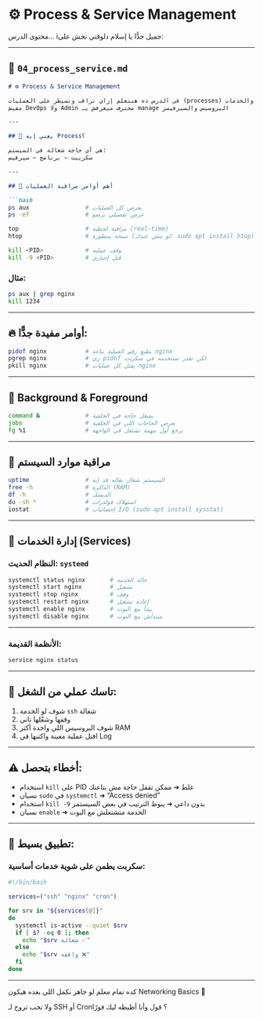 # ⚙️ Process & Service Management

محتوى الدرس...
iجميل جدًّا يا إسلام
دلوقتي نخش على:

---

## 📄 `04_process_service.md`

````markdown
# ⚙️ Process & Service Management

في الدرس ده هنتعلم إزاي نراقب ونسيطر على العمليات (processes) والخدمات (services) في السيستم  
مفيش DevOps ولا Admin محترف ميعرفش يـ manage البروسيس والسيرفيسز  

---

## 🧠 يعني إيه Process؟

هي أي حاجة شغالة في السيستم:  
سكريبت – برنامج – سيرفيس

---

## 📌 أهم أوامر مراقبة العمليات

```bash
ps aux                # يعرض كل العمليات
ps -ef                # عرض تفصيلي برضو

top                   # مراقبة لحظية (real-time)
htop                  # نسخة متطورة (لو مش عندك: sudo apt install htop)

kill <PID>            # وقف عملية
kill -9 <PID>         # قتل إجباري
````

### مثال:

```bash
ps aux | grep nginx
kill 1234
```

---

## 🔥 أوامر مفيدة جدًّا:

```bash
pidof nginx           # يطبع رقم العملية بتاعة nginx
pgrep nginx           # زي pidof لكن تقدر تستخدمه في سكربت
pkill nginx           # يقتل كل عمليات nginx
```

---

## 🔄 Background & Foreground

```bash
command &             # يشغل حاجة في الخلفية
jobs                  # يعرض الحاجات اللي في الخلفية
fg %1                 # يرجع أول مهمة تشتغل في الواجهة
```

---

## 🧩 مراقبة موارد السيستم

```bash
uptime                # السيستم شغال بقاله قد إيه
free -h               # الذاكرة (RAM)
df -h                 # الديسك
du -sh *              # استهلاك فولدرات
iostat                # إحصائيات I/O (sudo apt install sysstat)
```

---

## 🧭 إدارة الخدمات (Services)

### النظام الحديث: `systemd`

```bash
systemctl status nginx       # حالة الخدمة
systemctl start nginx        # تشغيل
systemctl stop nginx         # وقف
systemctl restart nginx      # إعادة تشغيل
systemctl enable nginx       # يبدأ مع البوت
systemctl disable nginx      # متبدأش مع البوت
```

---

### الأنظمة القديمة:

```bash
service nginx status
```

---

## 🧠 تاسك عملي من الشغل:

1. شوف لو الخدمة `ssh` شغالة
2. وقفها وشغّلها تاني
3. شوف البروسيس اللي واخدة أكتر RAM
4. اقتل عملية معينة واكتبها في Log

---

## ⚠️ أخطاء بتحصل:

* استخدام `kill` على PID غلط ➜ ممكن تقفل حاجة مش بتاعتك
* نسيان `sudo` في `systemctl` ➜ “Access denied”
* استخدام `kill -9` بدون داعي ➜ يبوظ الترتيب في بعض السيستمز
* نسيان `enable` ➜ الخدمة متشتغلش مع البوت

---

## 🎯 تطبيق بسيط:

### سكربت يطمن على شوية خدمات أساسية:

```bash
#!/bin/bash

services=("ssh" "nginx" "cron")

for srv in "${services[@]}"
do
  systemctl is-active --quiet $srv
  if [ $? -eq 0 ]; then
    echo "$srv شغالة ✅"
  else
    echo "$srv واقفة ❌"
  fi
done
```

---

كده تمام معلم
لو جاهز نكمل
اللي بعده هيكون Networking Basics 🧠

ولا تحب تروح لـ SSH أو Cron؟
قول وأنا أظبطه ليك فورًا


